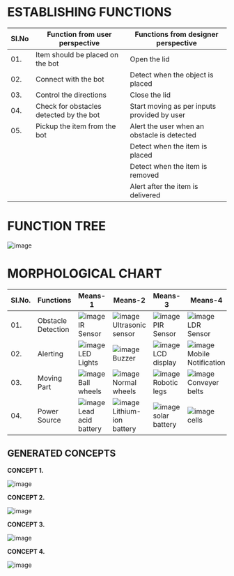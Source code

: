 # ESTABLISHING FUNCTIONS
|  SI.No |  Function from user perspective  |  Functions from designer perspective  |
|--------|----------------------------------|---------------------------------------|
|01.|Item should be placed on the bot|Open the lid|Open the lid|
|02.|Connect with the bot|Detect when the object is placed|
|03.|Control the directions|Close the lid|
|04.|Check for obstacles detected by the bot|Start moving as per inputs provided by user|
|05.|Pickup the item from the bot|Alert the user when an obstacle is detected|
|||Detect when the item is placed|
|||Detect when the item is removed|
|||Alert after the item is delivered|

# FUNCTION TREE

![image](https://user-images.githubusercontent.com/105161049/171715111-43c23dfc-9671-4be4-bbbb-2cc71bbfef8c.png)

# MORPHOLOGICAL CHART

|  SI.No.  |  Functions  |  Means-1  |  Means-2  |  Means-3  |  Means-4  |
|----------|-------------|-----------|-----------|-----------|-----------|
|01.|Obstacle Detection |![image](https://user-images.githubusercontent.com/105161049/169313819-9d95aa8a-e8e8-424e-884f-a6fd655ea40e.png)IR Sensor|![image](https://user-images.githubusercontent.com/105161049/169313953-74c73360-8ab3-418e-ac8a-7ba318d1d722.png)Ultrasonic sensor|![image](https://user-images.githubusercontent.com/105161049/169314090-2c2b658b-9ee8-4201-9ea2-93099eeb86a9.png)PIR Sensor|![image](https://user-images.githubusercontent.com/105161049/169314175-7c3dfb04-c32b-428d-9421-57b5777bc308.png)LDR Sensor|
|02.|Alerting|![image](https://user-images.githubusercontent.com/105161049/169316045-0f34fa32-c6df-4021-876a-f423f1616091.png)LED Lights|![image](https://user-images.githubusercontent.com/105161049/169315856-80f00014-f044-479c-bfa5-636dc81672c6.png)Buzzer|![image](https://user-images.githubusercontent.com/105161049/169316587-ef51758d-7ef7-4aa0-be24-f492c7eb6900.png)LCD display|![image](https://user-images.githubusercontent.com/105161049/171268406-447e5c5a-ae21-4c9e-8eb4-b5c9044707cb.png)Mobile Notification|
|03.|Moving Part|![image](https://user-images.githubusercontent.com/105161049/169682938-17793a3f-19b8-477c-9b81-5d8ec774f087.png)Ball wheels|![image](https://user-images.githubusercontent.com/105161049/169320795-bc8c6a27-b2f8-4c63-8236-bee3bddbbd97.png)Normal wheels|![image](https://user-images.githubusercontent.com/105161049/169352322-4a6009a7-23a6-4119-9ae1-092b0c91f91a.png)Robotic legs|![image](https://user-images.githubusercontent.com/105161049/169320958-ebe9fe67-0e11-4b12-8b47-35a0b3ebc305.png)Conveyer belts|
|04.|Power Source|![image](https://user-images.githubusercontent.com/105161049/169346867-2ac84825-83c8-4d13-91a0-1b4261b8d26c.png)Lead acid battery|![image](https://user-images.githubusercontent.com/105161049/169348081-18d2a932-fc93-41ac-be30-ac8c654260ef.png)Lithium-ion battery|![image](https://user-images.githubusercontent.com/105161049/169348863-a9068d20-7b1b-457c-acda-c02bff34cf5c.png)solar battery|![image](https://user-images.githubusercontent.com/105161049/169348385-7cf1bb83-7269-4e5c-b4ec-b9e7eae6ed80.png)cells|

## GENERATED CONCEPTS

**CONCEPT 1.**


![image](https://user-images.githubusercontent.com/105161049/169688626-fab941b5-ed11-45cc-aeec-031d928d06bc.png)


**CONCEPT 2.**

![image](https://user-images.githubusercontent.com/105161049/171478598-5681ed26-2893-4c1e-b91c-9033ca50964e.png)



**CONCEPT 3.**

![image](https://user-images.githubusercontent.com/105161049/169688728-372a7a1f-3600-4bac-964d-56fc80b0e841.png)



**CONCEPT 4.**

![image](https://user-images.githubusercontent.com/105161049/171479763-d6668771-590b-410a-bec6-5b26d27df276.png)




